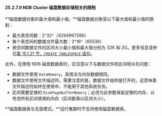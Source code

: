 #### 25.2.7.9 NDB Cluster 磁盘数据存储相关的限制

**磁盘数据对象的最大值和最小值。**磁盘数据对象受以下最大值和最小值的限制：

- 最大表空间数：2^32^（4294967296）
- 每个表空间的数据文件最大数：2^16^（65536）
- 表空间数据文件的区间大小最小值和最大值分别为 32K 和 2G。更多信息请参见[第 15.1.21 节，`CREATE TABLESPACE` 语句](../sql-statements-structure/sql-statements/data-definition/create/tablespace.html)。

此外，在使用 NDB 磁盘数据表时，应注意以下与数据文件和区间相关的问题：

- 数据文件使用 `DataMemory`。其用法与内存数据相同。
- 数据文件使用文件描述符。需要注意的是，数据文件始终是打开的，这意味着文件描述符始终在使用中，不能用于其他系统任务。
- 区间需要足够的 `DiskPageBufferMemory`；必须为此参数保留足够的内存，以考虑所有区间使用的内存（区间数乘以区间大小）。

**磁盘数据表与无盘模式。**运行集群时不支持使用磁盘数据表。